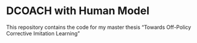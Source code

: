 # DCOACH with Human Model
This repository contains the code for my master thesis “Towards Off-Policy Corrective Imitation Learning”
